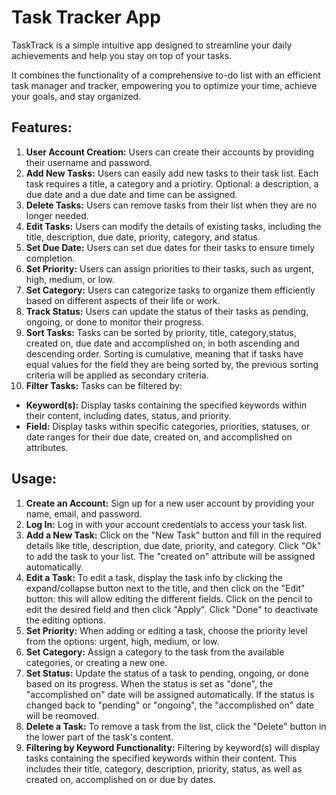 # Task Tracker App

TaskTrack is a simple intuitive app designed to streamline your daily achievements and help you stay on top of your tasks.

It combines the functionality of a comprehensive to-do list with an efficient task manager and tracker, empowering you to optimize your time, achieve your goals, and stay organized.

## Features:

1. **User Account Creation:** Users can create their accounts by providing their username and password.
2. **Add New Tasks:** Users can easily add new tasks to their task list. Each task requires a title, a category and a priotiry. Optional: a description, a due date and a due date and time can be assigned.
3. **Delete Tasks:** Users can remove tasks from their list when they are no longer needed.
4. **Edit Tasks:** Users can modify the details of existing tasks, including the title, description, due date, priority, category, and status.
5. **Set Due Date:** Users can set due dates for their tasks to ensure timely completion.
6. **Set Priority:** Users can assign priorities to their tasks, such as urgent, high, medium, or low.
7. **Set Category:** Users can categorize tasks to organize them efficiently based on different aspects of their life or work.
8. **Track Status:** Users can update the status of their tasks as pending, ongoing, or done to monitor their progress.
9. **Sort Tasks:** Tasks can be sorted by priority, title, category,status, created on, due date and accomplished on, in both ascending and descending order. Sorting is cumulative, meaning that if tasks have equal values for the field they are being sorted by, the previous sorting criteria will be applied as secondary criteria.
10. **Filter Tasks:** Tasks can be filtered by:

- **Keyword(s):** Display tasks containing the specified keywords within their content, including dates, status, and priority.
- **Field:** Display tasks within specific categories, priorities, statuses, or date ranges for their due date, created on, and accomplished on attributes.

## Usage:

1. **Create an Account:** Sign up for a new user account by providing your name, email, and password.
2. **Log In:** Log in with your account credentials to access your task list.
3. **Add a New Task:** Click on the "New Task" button and fill in the required details like title, description, due date, priority, and category. Click "Ok" to add the task to your list. The "created on" attribute will be assigned automatically.
4. **Edit a Task:** To edit a task, display the task info by clicking the expand/collapse button next to the title, and then click on the "Edit" button: this will allow editing the different fields. Click on the pencil to edit the desired field and then click "Apply". Click "Done" to deactivate the editing options.
5. **Set Priority:** When adding or editing a task, choose the priority level from the options: urgent, high, medium, or low.
6. **Set Category:** Assign a category to the task from the available categories, or creating a new one.
7. **Set Status:** Update the status of a task to pending, ongoing, or done based on its progress. When the status is set as "done", the "accomplished on" date will be assigned automatically. If the status is changed back to "pending" or "ongoing", the "accomplished on" date will be reomoved.
8. **Delete a Task:** To remove a task from the list, click the "Delete" button in the lower part of the task's content.
9. **Filtering by Keyword Functionality:**
   Filtering by keyword(s) will display tasks containing the specified keywords within their content. This includes their title, category, description, priority, status, as well as created on, accomplished on or due by dates.
